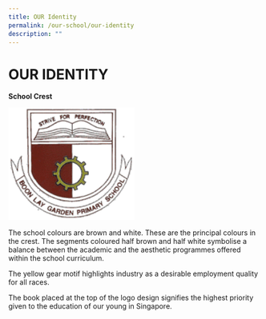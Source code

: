 ```yaml
---
title: OUR Identity
permalink: /our-school/our-identity
description: ""
---
```

# OUR IDENTITY

**School Crest**


<img src="/images/crest.gif" 
     style="width:50%">

The school colours are brown and white. These are the principal colours in the crest. The segments coloured half brown and half white symbolise a balance between the academic and the aesthetic programmes offered within the school curriculum.

The yellow gear motif highlights industry as a desirable employment quality for all races.

The book placed at the top of the logo design signifies the highest priority given to the education of our young in Singapore.

